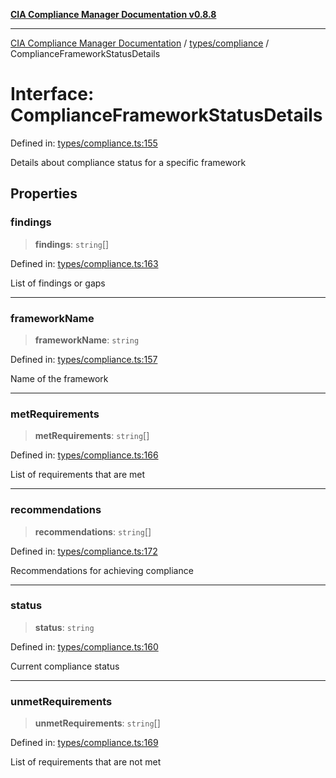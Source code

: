 [**CIA Compliance Manager Documentation v0.8.8**](../../../README.md)

***

[CIA Compliance Manager Documentation](../../../modules.md) / [types/compliance](../README.md) / ComplianceFrameworkStatusDetails

# Interface: ComplianceFrameworkStatusDetails

Defined in: [types/compliance.ts:155](https://github.com/Hack23/cia-compliance-manager/blob/88094f2c4c350fd10a1e440c3eab70aedd819944/src/types/compliance.ts#L155)

Details about compliance status for a specific framework

## Properties

### findings

> **findings**: `string`[]

Defined in: [types/compliance.ts:163](https://github.com/Hack23/cia-compliance-manager/blob/88094f2c4c350fd10a1e440c3eab70aedd819944/src/types/compliance.ts#L163)

List of findings or gaps

***

### frameworkName

> **frameworkName**: `string`

Defined in: [types/compliance.ts:157](https://github.com/Hack23/cia-compliance-manager/blob/88094f2c4c350fd10a1e440c3eab70aedd819944/src/types/compliance.ts#L157)

Name of the framework

***

### metRequirements

> **metRequirements**: `string`[]

Defined in: [types/compliance.ts:166](https://github.com/Hack23/cia-compliance-manager/blob/88094f2c4c350fd10a1e440c3eab70aedd819944/src/types/compliance.ts#L166)

List of requirements that are met

***

### recommendations

> **recommendations**: `string`[]

Defined in: [types/compliance.ts:172](https://github.com/Hack23/cia-compliance-manager/blob/88094f2c4c350fd10a1e440c3eab70aedd819944/src/types/compliance.ts#L172)

Recommendations for achieving compliance

***

### status

> **status**: `string`

Defined in: [types/compliance.ts:160](https://github.com/Hack23/cia-compliance-manager/blob/88094f2c4c350fd10a1e440c3eab70aedd819944/src/types/compliance.ts#L160)

Current compliance status

***

### unmetRequirements

> **unmetRequirements**: `string`[]

Defined in: [types/compliance.ts:169](https://github.com/Hack23/cia-compliance-manager/blob/88094f2c4c350fd10a1e440c3eab70aedd819944/src/types/compliance.ts#L169)

List of requirements that are not met
